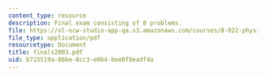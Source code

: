 ```yaml
---
content_type: resource
description: Final exam consisting of 8 problems.
file: https://ol-ocw-studio-app-qa.s3.amazonaws.com/courses/8-022-physics-ii-electricity-and-magnetism-fall-2004/b715519a86be8cc3e0b4bee0f8eadf4a_finals2003.pdf
file_type: application/pdf
resourcetype: Document
title: finals2003.pdf
uid: b715519a-86be-8cc3-e0b4-bee0f8eadf4a
---
```

